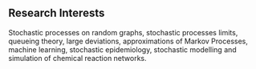 ## Research Interests
Stochastic processes on random graphs, stochastic processes limits, queueing theory, large deviations, approximations of Markov Processes, machine learning, stochastic epidemiology, stochastic modelling and simulation of chemical reaction networks.
